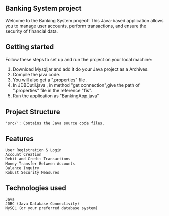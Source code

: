 ## Banking System project
Welcome to the Banking System project! This Java-based application allows you to manage user accounts, perform transactions, and ensure the security of financial data.
## Getting started
Follow these steps to set up and run the project on your local machine:


1. Download Mysqljar and add it do your Java project as a Archives.
2. Compile the java code.
3. You will also get a ".properties" file.
4. In JDBCutil.java , in method "get connection",give  the path of ".properties" file in the reference "fis".
5. Run the application as "BankingApp.java"


## Project Structure

    'src/': Contains the Java source code files.
 

## Features

    User Registration & Login
    Account Creation
    Debit and Credit Transactions
    Money Transfer Between Accounts
    Balance Inquiry
    Robust Security Measures

## Technologies used

    Java
    JDBC (Java Database Connectivity)
    MySQL (or your preferred database system)

